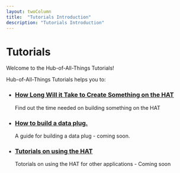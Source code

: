 ```yaml
---
layout: twoColumn
title:  "Tutorials Introduction"
description: "Tutorials Introduction"
---
```


<h1>Tutorials</h1>
<p>Welcome to the Hub-of-All-Things Tutorials!</p>

<p>Hub-of-All-Things Tutorials helps you to: </p>

<ul class="article-list">
    <li>
        <h3><a href="/tutorials/how_long_will_it_take_to_create_something_on_the_hat.html">How Long Will it Take to Create Something on the HAT</a></h3>
        <p>Find out the time needed on building something on the HAT</p>
    </li>
    <li>
        <h3><a href="/tutorials/how_to_build_a_data_plug.html">How to build a data plug.</a></h3>
        <p>A guide for building a data plug - coming soon.</p>
    </li>
    <li>
        <h3><a href="/tutorials/tutorials_on_using_the_hat.html">Tutorials on using the HAT</a></h3>
        <p>Totorials on using the HAT for other applications - Coming soon</p>
    </li>
</ul>



